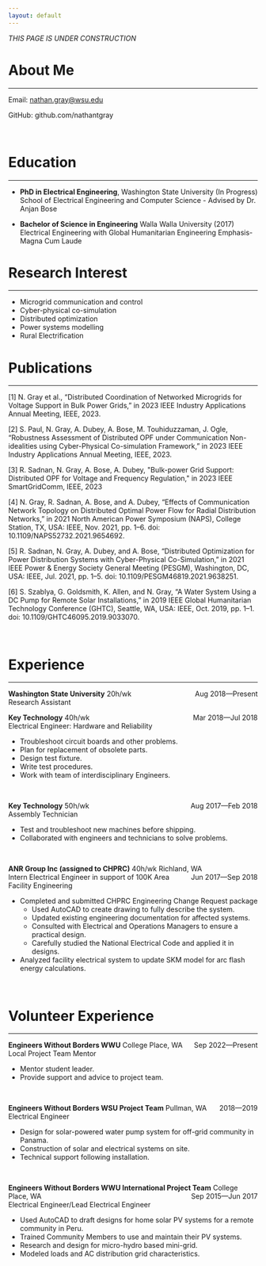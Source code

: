```yaml
---
layout: default
---
```


*THIS PAGE IS UNDER CONSTRUCTION*

# About Me

-------------------------

Email: nathan.gray@wsu.edu

GitHub: github.com/nathantgray

<br/>

# Education

-------------------------

 - **PhD in Electrical Engineering**, Washington State University (In Progress)<br/>
 School of Electrical Engineering and Computer Science - Advised by Dr. Anjan Bose

 - **Bachelor of Science in Engineering** Walla Walla University (2017)<br/>
Electrical Engineering with Global Humanitarian Engineering Emphasis-Magna Cum Laude


# Research Interest

-------------------------

 - Microgrid communication and control
 - Cyber-physical co-simulation
 - Distributed optimization
 - Power systems modelling
 - Rural Electrification

# Publications

-------------------------

[1] N. Gray et al., “Distributed Coordination of Networked Microgrids for Voltage Support in Bulk Power Grids,” in 2023 IEEE Industry Applications Annual Meeting, IEEE, 2023.

[2] S. Paul, N. Gray, A. Dubey, A. Bose, M. Touhiduzzaman, J. Ogle, “Robustness Assessment of Distributed OPF under 
Communication 
Non-idealities using Cyber-Physical Co-simulation Framework,” in 2023 IEEE Industry Applications Annual Meeting, IEEE, 2023.

[3] R. Sadnan, N. Gray, A. Bose, A. Dubey, "Bulk-power Grid Support: Distributed OPF for Voltage and Frequency 
Regulation," in 2023 IEEE SmartGridComm, IEEE, 2023

[4] N. Gray, R. Sadnan, A. Bose, and A. Dubey, “Effects of Communication Network Topology on Distributed Optimal 
Power Flow for Radial Distribution Networks,” in 2021 North American Power Symposium (NAPS), College Station, TX, USA: IEEE, Nov. 2021, pp. 1–6. doi: 10.1109/NAPS52732.2021.9654692.

[5] R. Sadnan, N. Gray, A. Dubey, and A. Bose, “Distributed Optimization for Power Distribution Systems with 
Cyber-Physical Co-Simulation,” in 2021 IEEE Power & Energy Society General Meeting (PESGM), Washington, DC, USA: IEEE, Jul. 2021, pp. 1–5. doi: 10.1109/PESGM46819.2021.9638251.

[6] S. Szablya, G. Goldsmith, K. Allen, and N. Gray, “A Water System Using a DC Pump for Remote Solar Installations,” in 2019 IEEE Global Humanitarian Technology Conference (GHTC), Seattle, WA, USA: IEEE, Oct. 2019, pp. 1–1. doi: 10.1109/GHTC46095.2019.9033070.

<br/>

# Experience

-------------------------
**Washington State University** 20h/wk <span style="float:right;">Aug 2018—Present</span><br/>
Research Assistant 
<br/>

**Key Technology** 40h/wk <span style="float:right;">Mar 2018—Jul 2018</span><br/>
Electrical Engineer: Hardware and Reliability 
  - Troubleshoot circuit boards and other problems.
  - Plan for replacement of obsolete parts.
  - Design test fixture.
  - Write test procedures.
  - Work with team of interdisciplinary Engineers.

<br/>

**Key Technology** 50h/wk <span style="float:right;">Aug 2017—Feb 2018</span><br/>
Assembly Technician 
  - Test and troubleshoot new machines before shipping.
  - Collaborated with engineers and technicians to solve problems.

<br/>

**ANR Group Inc (assigned to CHPRC)** 40h/wk  Richland, WA <span style="float:right;">Jun 2017—Sep 2018</span><br/>
Intern Electrical Engineer in support of 100K Area Facility Engineering
  - Completed and submitted CHPRC Engineering Change Request package
    - Used AutoCAD to create drawing to fully describe the system.
    - Updated existing engineering documentation for affected systems.
    - Consulted with Electrical and Operations Managers to ensure a practical design.
    - Carefully studied the National Electrical Code and applied it in designs.
  - Analyzed facility electrical system to update SKM model for arc flash energy calculations.

<br/>

# Volunteer Experience

-------------------------
**Engineers Without Borders WWU** College Place, WA  <span style="float:right;">Sep 2022—Present</span><br/>
Local Project Team Mentor
  - Mentor student leader.
  - Provide support and advice to project team.

<br/>

**Engineers Without Borders WSU Project Team**  Pullman, WA <span style="float:right;">2018—2019</span><br/>
Electrical Engineer
  - Design for solar-powered water pump system for off-grid community in Panama.
  - Construction of solar and electrical systems on site.
  - Technical support following installation.

<br/>

**Engineers Without Borders WWU International Project Team** College Place, WA <span style="float:right;">Sep 2015—Jun 2017</span><br/>
Electrical Engineer/Lead Electrical Engineer
  - Used AutoCAD to draft designs for home solar PV systems for a remote community in Peru.
  - Trained Community Members to use and maintain their PV systems.
  - Research and design for micro-hydro based mini-grid. 
  - Modeled loads and AC distribution grid characteristics.



